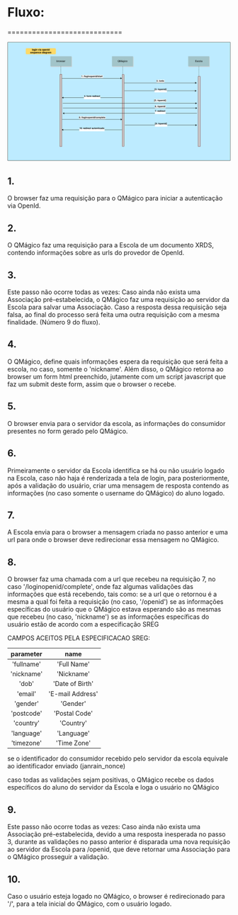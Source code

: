 # Fluxo:
============================

![Diagrama de Sequencia do Fluxo](/DiagramaSequencia.png "Diagrama de Sequencia do Fluxo")

## 1.
O browser faz uma requisição para o QMágico para iniciar a autenticação via OpenId.

## 2.
O QMágico faz uma requisição para a Escola de um documento XRDS, contendo informações sobre as urls do provedor de OpenId.

## 3.
Este passo não ocorre todas as vezes:
Caso ainda não exista uma Associação pré-estabelecida, o QMágico faz uma requisição ao servidor da Escola para salvar uma Associação. Caso a resposta dessa requisição seja falsa, ao final do processo será feita uma outra requisição com a mesma finalidade. (Número 9 do fluxo).

## 4.
O QMágico, define quais informações espera da requisição que será feita a escola, no caso, somente o 'nickname'.
Além disso, o QMágico retorna ao browser um form html preenchido, jutamente com um script javascript que faz um submit deste form, assim que o browser o recebe.

## 5.
O browser envia para o servidor da escola, as informações do consumidor presentes no form gerado pelo QMágico.

## 6.
Primeiramente o servidor da Escola identifica se há ou não usuário logado na Escola, caso não haja é renderizada a tela de login, para posteriormente, após a validação do usuário, criar uma mensagem de resposta contendo as informações (no caso somente o username do QMágico) do aluno logado.

## 7.
A Escola envia para o browser a mensagem criada no passo anterior e uma url para onde o browser deve redirecionar essa mensagem no QMágico.

## 8.
O browser faz uma chamada com a url que recebeu na requisição 7, no caso '/loginopenid/complete', onde faz algumas validações das informações que está recebendo, tais como:
se a url que o retornou é a mesma a qual foi feita a requisição (no caso, '/openid')
se as informações específicas do usuário que o QMágico estava esperando são as mesmas que recebeu (no caso, 'nickname')
se as informações específicas do usuário estão de acordo com a especificação SREG

CAMPOS ACEITOS PELA ESPECIFICACAO SREG:

parameter|name
:-----------:|:--------------:
'fullname'|'Full Name'
'nickname'|'Nickname'
'dob'|'Date of Birth'
'email'|'E-mail Address'
'gender'|'Gender'
'postcode'|'Postal Code'
'country'|'Country'
'language'|'Language'
'timezone'|'Time Zone'

se o identificador do consumidor recebido pelo servidor da escola equivale ao identificador enviado (janrain\_nonce)

caso todas as validações sejam positivas, o QMágico recebe os dados específicos do aluno do servidor da Escola e loga o usuário no QMágico

## 9.
Este passo não ocorre todas as vezes:
Caso ainda não exista uma Associação pré-estabelecida, devido a uma resposta inesperada no passo 3, durante as validações no passo anterior é disparada uma nova requisição ao servidor da Escola para /openid, que deve retornar uma Associação para o QMágico prosseguir a validação.

## 10.
Caso o usuário esteja logado no QMágico, o browser é redirecionado para '/', para a tela inicial do QMágico, com o usuário logado.
